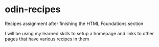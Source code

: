 # odin-recipes
Recipes assignment after finishing the HTML Foundations section

I will be using my learned skills to setup a homepage and links to other pages that have various recipes in them
